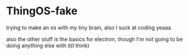# ThingOS-fake
trying to make an os with my tiny brain, also I suck at coding yeaaa


also the other stuff is the basics for electron, though I'm not going to be doing anything else with it(I think)
